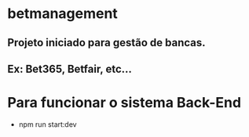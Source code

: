 # betmanagement
## Projeto iniciado para gestão de bancas. 
## Ex: Bet365, Betfair, etc...

# Para funcionar o sistema Back-End
- npm run start:dev
